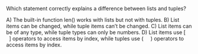 Which statement correctly explains a difference between lists and tuples?

A) The built-in function len() works with lists but not with tuples.
B) List items can be changed, while tuple items can’t be changed.
C) List items can be of any type, while tuple types can only be numbers.
D) List items use [      ] operators to access items by index, while tuples use (     ) operators to access items by index.

<!-- ANSWER: B -->
